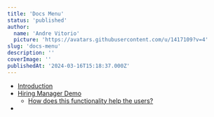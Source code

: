 ```yaml
---
title: 'Docs Menu'
status: 'published'
author:
  name: 'Andre Vitorio'
  picture: 'https://avatars.githubusercontent.com/u/1417109?v=4'
slug: 'docs-menu'
description: ''
coverImage: ''
publishedAt: '2024-03-16T15:18:37.000Z'
---
```


- [Introduction](/introduction)
- [Hiring Manager Demo](/hiring-manager-demo)
  - [How does this functionality help the users?](/hiring-manager-demo#how-does-this-functionality-help-the-users)
- 